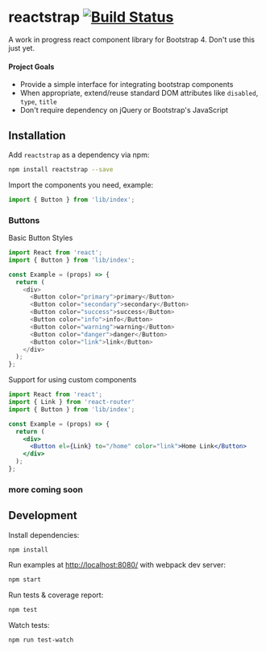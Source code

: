 # reactstrap [![Build Status](https://travis-ci.org/eddywashere/reactstrap.svg?branch=master)](https://travis-ci.org/eddywashere/reactstrap)

A work in progress react component library for Bootstrap 4. Don't use this just yet.

#### Project Goals

- Provide a simple interface for integrating bootstrap components
- When appropriate, extend/reuse standard DOM attributes like `disabled`, `type`, `title`
- Don't require dependency on jQuery or Bootstrap's JavaScript

## Installation

Add `reactstrap` as a dependency via npm:

```sh
npm install reactstrap --save
```

Import the components you need, example:

```js
import { Button } from 'lib/index';
```

### Buttons

Basic Button Styles

```js
import React from 'react';
import { Button } from 'lib/index';

const Example = (props) => {
  return (
    <div>
      <Button color="primary">primary</Button>
      <Button color="secondary">secondary</Button>
      <Button color="success">success</Button>
      <Button color="info">info</Button>
      <Button color="warning">warning</Button>
      <Button color="danger">danger</Button>
      <Button color="link">link</Button>
    </div>
  );
};
```

Support for using custom components

```jsx
import React from 'react';
import { Link } from 'react-router'
import { Button } from 'lib/index';

const Example = (props) => {
  return (
    <div>
      <Button el={Link} to="/home" color="link">Home Link</Button>
    </div>
  );
};
```

### more coming soon

## Development

Install dependencies:

```sh
npm install
```

Run examples at [http://localhost:8080/](http://localhost:8080/) with webpack dev server:

```sh
npm start
```

Run tests & coverage report:

```sh
npm test
```

Watch tests:

```sh
npm run test-watch
```
